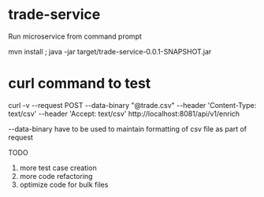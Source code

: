 # trade-service


Run microservice from command prompt

mvn install ;
java  -jar target/trade-service-0.0.1-SNAPSHOT.jar


curl command to test
====================

curl -v  --request POST   --data-binary "@trade.csv" --header 'Content-Type: text/csv' --header 'Accept: text/csv' http://localhost:8081/api/v1/enrich

--data-binary have to be used to maintain formatting of csv file as part of request


TODO
1. more test case creation
2. more code refactoring
3. optimize code for bulk files
